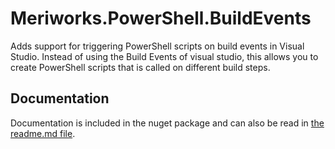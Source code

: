 # Meriworks.PowerShell.BuildEvents
Adds support for triggering PowerShell scripts on build events in Visual Studio.
Instead of using the Build Events of visual studio, this allows you to create PowerShell scripts that is called on different build steps.

## Documentation
Documentation is included in the nuget package and can also be read in [the readme.md file](Meriworks.PowerShell.BuildEvents/nuspec/Content/_msbuild/Meriworks.PowerShell.BuildEvents/readme.md).

